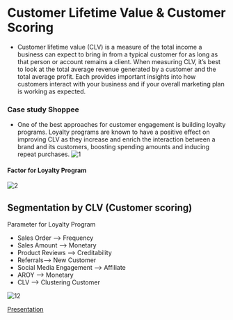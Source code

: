 # Customer Lifetime Value & Customer Scoring
* Customer lifetime value (CLV) is a measure of the total income a business can expect to bring in from a typical customer for as long as that person or account remains a client.
When measuring CLV, it’s best to look at the total average revenue generated by a customer and the total average profit. Each provides important insights into how customers interact with your business and if your overall marketing plan is working as expected.


### Case study Shoppee
* One of the best approaches for customer engagement is building loyalty programs. Loyalty programs are known to have a positive effect on improving CLV as they increase and enrich the interaction between a brand and its customers, boosting spending amounts and inducing repeat purchases.
![1](https://github.com/Piriyaa/MADT8101-Customer-Analytics/assets/128346376/27bf2d4d-d947-464d-b7b8-1cb93e133d99)

#### Factor for Loyalty Program
![2](https://github.com/Piriyaa/MADT8101-Customer-Analytics/assets/128346376/daa443a3-cb3c-47e7-9f29-80cfe74a0dfd)

## Segmentation by CLV (Customer scoring)
Parameter for Loyalty Program

* Sales Order --> Frequency
* Sales Amount --> Monetary
* Product Reviews --> Creditability
* Referrals--> New Customer
* Social Media Engagement --> Affiliate
* AROY --> Monetary
* CLV --> Clustering Customer

![12](https://github.com/Piriyaa/MADT8101-Customer-Analytics/assets/128346376/9c603237-a406-4d74-adc4-7e76c472fcf9)


[Presentation ](https://www.canva.com/design/DAFspRhZTgo/no_m3vFBTiQNYdNGqQLKMw/edit?utm_content=DAFspRhZTgo&utm_campaign=designshare&utm_medium=link2&utm_source=sharebutton)








